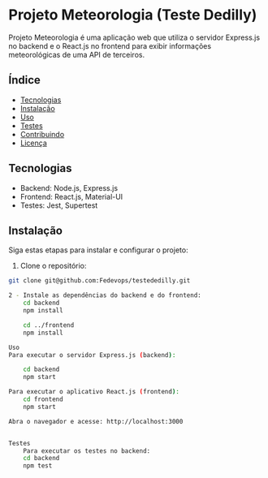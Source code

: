 # Projeto Meteorologia (Teste Dedilly)

Projeto Meteorologia é uma aplicação web que utiliza o servidor Express.js no backend e o React.js no frontend para exibir informações meteorológicas de uma API de terceiros.

## Índice

- [Tecnologias](#tecnologias)
- [Instalação](#instalação)
- [Uso](#uso)
- [Testes](#testes)
- [Contribuindo](#contribuindo)
- [Licença](#licença)

## Tecnologias

- Backend: Node.js, Express.js
- Frontend: React.js, Material-UI
- Testes: Jest, Supertest

## Instalação

Siga estas etapas para instalar e configurar o projeto:

1. Clone o repositório:

```bash
git clone git@github.com:Fedevops/testededilly.git

2 - Instale as dependências do backend e do frontend:
    cd backend
    npm install

    cd ../frontend
    npm install

Uso
Para executar o servidor Express.js (backend):

    cd backend
    npm start

Para executar o aplicativo React.js (frontend):
    cd frontend
    npm start

Abra o navegador e acesse: http://localhost:3000


Testes
    Para executar os testes no backend:
    cd backend
    npm test







